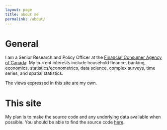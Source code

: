 ```yaml
---
layout: page
title: about me
permalink: /about/
---
```


# General
I am a Senior Research and Policy Officer at the [Financial Consumer Agency of Canada](https://www.canada.ca/en/financial-consumer-agency.html). My current interests include household finance, banking, economics, statistics/econometrics, data science, complex surveys, time series, and spatial statistics.  

The views expressed in this site are my own. 

# This site
My plan is to make the source code and any underlying data available when possible. You should be able to find the source code [here](https://github.com/sjwild). 

